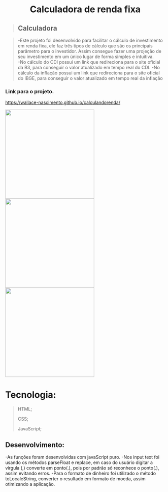 <h1 align="center">Calculadora de renda fixa</h1>

> ## Calculadora 

> -Este projeto foi desenvolvido para facilitar o cálculo de investimento em renda fixa, ele faz três tipos de cálculo que são os principais parâmetro para o investidor. Assim consegue fazer uma projeção de seu investimento em um único lugar de forma simples e intuitiva.<br />
> -No cálculo do CDI possui um link que redireciona para o site oficial da B3, para conseguir o valor atualizado em tempo real do CDI.
> -No cálculo da inflação possui um link que redireciona para o site oficial do IBGE, para conseguir o valor atualizado em tempo real da inflação



### Link para o projeto.
https://wallace-nascimento.github.io/calculandorenda/

<div display="flex">
 <img src="https://user-images.githubusercontent.com/87508400/151678276-1ecc393c-be66-4bfb-aaf1-c779d816abfe.JPG" width="280px"/>
<img src="https://user-images.githubusercontent.com/87508400/151678275-63c9e749-c627-4e47-804d-f9b56fc7e490.JPG" width="280px"/>
<img src="https://user-images.githubusercontent.com/87508400/151678277-fae6f73f-9090-42f3-bace-75c7c657ad2a.JPG" width="280px"/>
</div>

# Tecnologia:

> HTML; <br/> 
> 
> CSS; <br/>
> 
> JavaScript;



 ## Desenvolvimento:
-As funções foram desenvolvidas com javaScript puro.
-Nos input text foi usando os métodos parseFloat e replace, em caso do usuário digitar a vírgula (,) converte em ponto(.), pois por padrão só reconhece o ponto(.), assim evitando erros.
-Para o formato de dinheiro foi utilizado o método toLocaleString, converter o resultado em formato de moeda, assim otimizando a aplicação.


